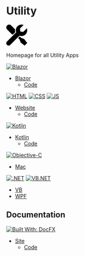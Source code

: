 # Utility

![Utility](https://raw.githubusercontent.com/AlexHedley/Utility-Web/refs/heads/main/images/apple-touch-icon.png "Utility")

Homepage for all Utility Apps

[![Blazor](https://img.shields.io/badge/blazor-%235C2D91.svg?style=for-the-badge&logo=blazor&logoColor=white)](https://dotnet.microsoft.com/en-us/apps/aspnet/web-apps/blazor)

- [Blazor](https://alexhedley.github.io/Utility-Blazor/)
  - [Code](https://github.com/AlexHedley/Utility-Blazor)

[![HTML](https://img.shields.io/badge/HTML-E34F26?style=for-the-badge&logo=html5&logoColor=white)](https://developer.mozilla.org/en-US/docs/Learn/Getting_started_with_the_web/HTML_basics)
[![CSS](https://img.shields.io/badge/CSS-1572B6?&style=for-the-badge&logo=css&logoColor=white)](https://developer.mozilla.org/en-US/docs/Web/CSS)
[![JS](https://img.shields.io/badge/JavaScript-323330?style=for-the-badge&logo=javascript&logoColor=F7DF1E)](https://developer.mozilla.org/en-US/docs/Web/JavaScript)

- [Website](https://alexhedley.github.io/Utility-Web/)
  - [Code](https://github.com/AlexHedley/Utility-Web)

[![Kotlin](https://img.shields.io/badge/Kotlin-7F52FF?style=for-the-badge&logo=kotlin&logoColor=white)](https://kotlinlang.org/)

- [Kotlin](https://alex-hedley.github.io/Utility-Kotlin/)
  - [Code](https://github.com/alex-hedley/Utility-Kotlin)

[![Objective-C](https://img.shields.io/badge/OBJECTIVE--C-%233A95E3.svg?style=for-the-badge&logo=apple&logoColor=white)](https://developer.apple.com/library/archive/documentation/Cocoa/Conceptual/ProgrammingWithObjectiveC/Introduction/Introduction.html)
- [Mac](https://github.com/AlexHedley/Utility-Mac)

[![.NET](https://img.shields.io/badge/.NET-512BD4?style=for-the-badge&logo=dotnet&logoColor=white)](https://learn.microsoft.com/en-us/dotnet/)
[![VB.NET](https://img.shields.io/badge/VB.NET-512BD4?style=for-the-badge&logo=visualbasic&logoColor=white)](https://learn.microsoft.com/en-us/dotnet/visual-basic/)

- [VB](https://github.com/AlexHedley/Utility-VB)
- [WPF](https://github.com/AlexHedley/Utility-WPF)

## Documentation

[![Built With: DocFX](https://img.shields.io/badge/Built_With-DocFX-yellowgreen.svg?style=for-the-badge)](https://dotnet.github.io/docfx/)

- [Site](https://alexhedley.github.io/Utility-Documentation/)
  - [Code](https://github.com/AlexHedley/Utility-Documentation)
